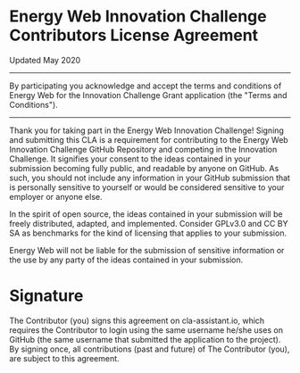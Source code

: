 # Energy Web Innovation Challenge Contributors License Agreement
Updated May 2020
***
By participating you acknowledge and accept the terms and conditions of Energy Web for the Innovation Challenge Grant application (the "Terms and Conditions").
***
Thank you for taking part in the Energy Web Innovation Challenge!
Signing and submitting this CLA is a requirement for contributing to the Energy Web Innovation Challenge GitHub Repository and competing in the Innovation Challenge. It signifies your consent to the ideas contained in your submission becoming fully public, and readable by anyone on GitHub. As such, you should not include any information in your GitHub submission that is personally sensitive to yourself or would be considered sensitive to your employer or anyone else.

In the spirit of open source, the ideas contained in your submission will be freely distributed, adapted, and implemented. Consider GPLv3.0 and CC BY SA as benchmarks for the kind of licensing that applies to your submission. 

Energy Web will not be liable for the submission of sensitive information or the use by any party of the ideas contained in your submission.

# Signature
The Contributor (you) signs this agreement on cla-assistant.io, which requires the Contributor to login using the same username he/she uses on GitHub (the same username that submitted the application to the project).
By signing once, all contributions (past and future) of The Contributor (you), are subject to this agreement.
